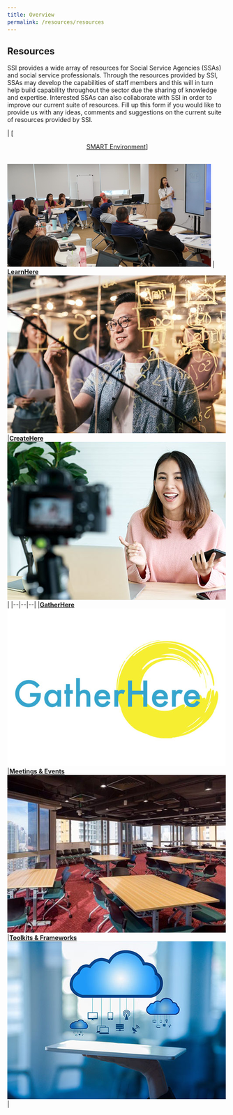 ```yaml
---
title: Overview
permalink: /resources/resources
---
```


## Resources

SSI provides a wide array of resources for Social Service Agencies (SSAs) and social service professionals. Through the resources provided by SSI, SSAs may develop the capabilities of staff members and this will in turn help build capability throughout the sector due the sharing of knowledge and expertise. Interested SSAs can also collaborate with SSI in order to improve our current suite of resources. Fill up this form if you would like to provide us with any ideas, comments and suggestions on the current suite of resources provided by SSI.


| [<p style="text-align: center;">
[SMART Environment](/Resources-(1)/SMART-Environment)] </p> <br> [![SMART Environment](/images/resources/SMART-environment-1.png)](https://www.ssi.sg/Resources-(1)/SMART-Environment) |  **[LearnHere](https://www.ssi.sg/Resources-(1)/LearnHere)** [![LearnHere](/images/resources/mainpage/Learnhere.jpg)](https://www.ssi.sg/Resources-(1)/LearnHere)  |**[CreateHere](https://www.ssi.sg/Resources-(1)/CreateHere)**[![CreateHere](/images/resources/mainpage/Createhere.jpg)](https://www.ssi.sg/Resources-(1)/CreateHere)   |
|--|--|--|
|**[GatherHere](https://www.ssi.sg/Resources-(1)/GatherHere)**[![GatherHere](/images/resources/mainpage/Gatherhere.jpg)](https://www.ssi.sg/Resources-(1)/GatherHere)   |**[Meetings & Events](/resources/meetings-events)**[![Meetings & Events](/images/resources/mainpage/Venue.jpg)](/resources/meetings-events)   |**[Toolkits & Frameworks](/resources/toolkits-frameworks)**[![Toolkits & Frameworks](/images/resources/mainpage/Toolkit.jpg)](/resources/toolkits-frameworks)   |

